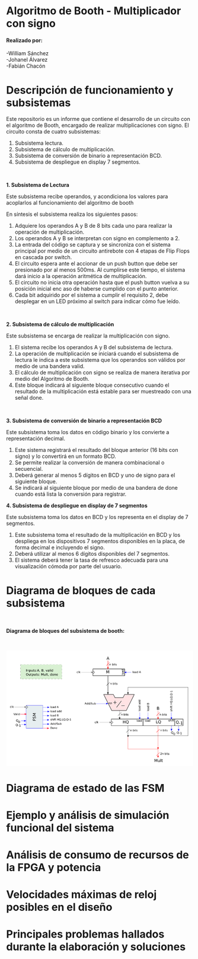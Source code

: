 Algoritmo de Booth - Multiplicador con signo <a color="green" name="TOP"></a>
===================

<h4>Realizado por:</h4>
<p>-William Sánchez <br> -Johanel Álvarez <br> -Fabián Chacón </p>

# Descripción de funcionamiento y subsistemas #

<p>Este repositorio es un informe que contiene el desarrollo de un circuito con el algoritmo de Booth, encargado de realizar multiplicaciones con signo. El circuito consta de cuatro subsistemas:</p>

1. Subsistema lectura.
2. Subsistema de cálculo de multiplicación.
3. Subsistema de conversión de binario a representación BCD.
4. Subsistema de despliegue en display 7 segmentos.

<br/>


__1. Subsistema de Lectura__

<p>Este subsistema recibe operandos, y acondiciona los valores para acoplarlos al funcionamiento del algoritmo de booth</p>

En síntesis el subsistema realiza los siguientes pasos:

1. Adquiere los operandos A y B de 8 bits cada uno para realizar la operación de multiplicación.
2. Los operandos A y B se interpretan con signo en complemento a 2.
3. La entrada del código se captura y se sincroniza con el sistema principal por medio de un circuito antirebote con 4 etapas de Flip Flops en cascada por switch.
4. El circuito espera ante el accionar de un push button que debe ser presionado por al menos 500ms. Al cumplirse este tiempo, el sistema dará inicio a la operación aritmética de multiplicación.
5. El circuito no inicia otra operación hasta que el push button vuelva a su posición inicial enc aso de haberse cumplido con el punto anterior.
6. Cada bit adquirido por el sistema a cumplir el requisito 2, debe desplegar en un LED próximo al switch para indicar cómo fue leído.

<br>

__2. Subsistema de cálculo de multiplicación__

<p>Este subsistema se encarga de realizar la multiplicación con signo.</p>

1. El sistema recibe los operandos A y B del subsistema de lectura.
2. La operación de multiplicación se iniciará cuando el subsistema de lectura le indica a este subsistema que los operandos son válidos por medio de una bandera valid.
3.  El cálculo de multiplicación con signo se realiza de manera iterativa por medio del Algoritmo de
Booth.
4.  Este bloque indicará al siguiente bloque consecutivo cuando el resultado de la multiplicación está
estable para ser muestreado con una señal done.


<br>

__3. Subsistema de conversión de binario a representación BCD__

<p>Este subsistema toma los datos en código binario y los convierte a representación decimal.</p>

1. Este sistema registrará el resultado del bloque anterior (16 bits con signo) y lo convertirá en un formato BCD.
2. Se permite realizar la conversión de manera combinacional o secuencial.
3.  Deberá generar al menos 5 dígitos en BCD y uno de signo para el siguiente bloque.
4. Se indicará al siguiente bloque por medio de una bandera de done cuando está lista la conversión para
registrar.

__4. Subsistema de despliegue en display de 7 segmentos__

<p>Este subsistema toma los datos en BCD y los representa en el display de 7 segmentos.</p>

1. Este subsistema toma el resultado de la multiplicación en BCD y los despliega en los dispositivos 7
segmentos disponibles en la placa, de forma decimal e incluyendo el signo.
2. Deberá utilizar al menos 6 dígitos disponibles del 7 segmentos.
3. El sistema deberá tener la tasa de refresco adecuada para una visualización cómoda por parte del
usuario.

# Diagrama de bloques de cada subsistema #


<br/>

__Diagrama de bloques del subsistema de booth:__

<br/>

![Diagrama de bloques de cada subsistema](/images/booth.png)
# Diagrama de estado de las FSM #

# Ejemplo y análisis de simulación funcional del sistema #

# Análisis de consumo de recursos de la FPGA y potencia #

# Velocidades máximas de reloj posibles en el diseño #

# Principales problemas hallados durante la elaboración y soluciones #